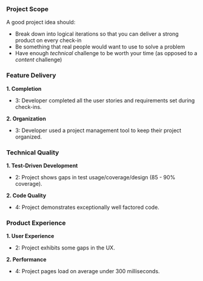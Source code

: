 ### Project Scope

A good project idea should:

* Break down into logical iterations so that you can deliver a strong product on every check-in
* Be something that real people would want to use to solve a problem
* Have enough *technical* challenge to be worth your time (as opposed to a *content* challenge)

### Feature Delivery

**1. Completion**

* 3: Developer completed all the user stories and requirements set during check-ins.

**2. Organization**

* 3: Developer used a project management tool to keep their project organized.

### Technical Quality

**1. Test-Driven Development**

* 2: Project shows gaps in test usage/coverage/design (85 - 90% coverage).

**2. Code Quality**

* 4: Project demonstrates exceptionally well factored code.

### Product Experience

**1. User Experience**

* 2: Project exhibits some gaps in the UX.

**2. Performance**

* 4: Project pages load on average under 300 milliseconds.
